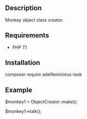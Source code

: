 ## Description

Monkey object class creator.

## Requirements

* PHP 7.1

## Installation

composer require adelfenin/otus-task

## Example

$monkey1 = ObjectCreator::make();

$monkey1->talk();

